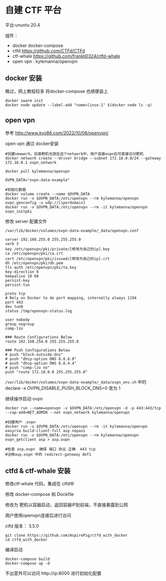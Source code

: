 # 自建 CTF 平台

平台:ununtu 20.4

组件：

- docker docker-compose
- ctfd https://github.com/CTFd/CTFd
- ctf-whale https://github.com/frankli0324/ctfd-whale
- open vpn : kylemanna/openvpn



## docker 安装

略过，网上教程较多 将docker-compose 也顺便装上

```
docker swarm init
docker node update --label-add "name=linux-1" $(docker node ls -q)
```



## open vpn

参考 http://www.kyo86.com/2022/10/08/openvpn/

open vpn 通过 docker安装

```
#创建newwork，后面靶机也放在这个network中，用户连接ovpn后可直接访问靶机
docker network create --driver bridge --subnet 172.18.0.0/24 --gateway 172.18.0.1 ovpn_network

docker pull kylemanna/openvpn

OVPN_DATA="ovpn-data-example"

#初始化数据
docker volume create --name $OVPN_DATA
docker run -v $OVPN_DATA:/etc/openvpn --rm kylemanna/openvpn ovpn_genconfig -u udp://[ipordomain]
docker run -v $OVPN_DATA:/etc/openvpn --rm -it kylemanna/openvpn ovpn_initpki
```

修改 server 配置文件

`/var/lib/docker/volumes/ovpn-data-example/_data/openvpn.conf`

```
server 192.168.255.0 255.255.255.0
verb 3
key /etc/openvpn/pki/private/[修改为自己的ip].key
ca /etc/openvpn/pki/ca.crt
cert /etc/openvpn/pki/issued/[修改为自己的ip].crt
dh /etc/openvpn/pki/dh.pem
tls-auth /etc/openvpn/pki/ta.key
key-direction 0
keepalive 10 60
persist-key
persist-tun

proto tcp
# Rely on Docker to do port mapping, internally always 1194
port 443
dev tun0
status /tmp/openvpn-status.log

user nobody
group nogroup
comp-lzo

### Route Configurations Below
route 192.168.254.0 255.255.255.0

### Push Configurations Below
# push "block-outside-dns"
# push "dhcp-option DNS 8.8.8.8"
# push "dhcp-option DNS 8.8.4.4"
# push "comp-lzo no"
push "route 172.18.0.0 255.255.255.0"

```



`/var/lib/docker/volumes/ovpn-data-example/_data/ovpn_env.sh` 中的 declare -x OVPN_DISABLE_PUSH_BLOCK_DNS=0 改为 1

继续操作启动  ovpn

```
docker run --name=openvpn -v $OVPN_DATA:/etc/openvpn -d -p 443:443/tcp --cap-add=NET_ADMIN --net ovpn_network kylemanna/openvpn

#创建用户 .ovpn
docker run -v $OVPN_DATA:/etc/openvpn --rm -it kylemanna/openvpn easyrsa build-client-full asp nopass
docker run -v $OVPN_DATA:/etc/openvpn --rm kylemanna/openvpn ovpn_getclient asp > asp.ovpn

#检查 asp.ovpn  确保 端口 协议 正确  443 tcp
#注释asp.ovpn 中的 redirect-gateway def1

```



## ctfd & ctf-whale 安装 

修改ctf-whale 代码，集成在 ctfd中

修改 docker-compose 和 Dockfile 

修改为 靶机以容器启动，返回容器IP到前端，不直接暴露到公网

用户使用openvpn连接后进行访问

ctfd 版本： 3.5.0

```
git clone https://github.com/AspirePig/ctfd_with_docker
cd ctfd_with_docker
```

编译启动

```
docker-compose build
docker-compose up -d 
```

不出意外可以访问 http://ip:8000 进行初始化配置
